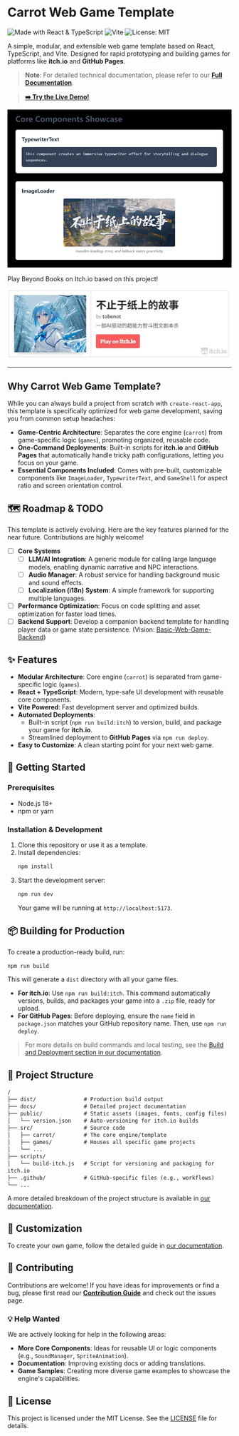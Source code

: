 # Carrot Web Game Template

![Made with React & TypeScript](https://img.shields.io/badge/Made%20with-React%20%26%20TypeScript-blue.svg?style=for-the-badge&logo=typescript)
![Vite](https://img.shields.io/badge/Vite-B73BFE?style=for-the-badge&logo=vite&logoColor=white)
![License: MIT](https://img.shields.io/badge/License-MIT-yellow.svg?style=for-the-badge)

A simple, modular, and extensible web game template based on React, TypeScript, and Vite. Designed for rapid prototyping and building games for platforms like **itch.io** and **GitHub Pages**.

> **Note**: For detailed technical documentation, please refer to our **[Full Documentation](./docs/README.md)**.

> **[➡️ Try the Live Demo!](https://tobenot.top/Basic-Web-Game/)**

![Demo Screenshot](./docs/assets/screenshot.webp)

Play Beyond Books on Itch.io based on this project!

[![Play Beyond Books on Itch.io](./docs/assets/bb_screenshot.webp)](https://tobenot.itch.io/beyond-books)

---

## Why Carrot Web Game Template?

While you can always build a project from scratch with `create-react-app`, this template is specifically optimized for web game development, saving you from common setup headaches:

-   **Game-Centric Architecture**: Separates the core engine (`carrot`) from game-specific logic (`games`), promoting organized, reusable code.
-   **One-Command Deployments**: Built-in scripts for **itch.io** and **GitHub Pages** that automatically handle tricky path configurations, letting you focus on your game.
-   **Essential Components Included**: Comes with pre-built, customizable components like `ImageLoader`, `TypewriterText`, and `GameShell` for aspect ratio and screen orientation control.

## 🗺️ Roadmap & TODO

This template is actively evolving. Here are the key features planned for the near future. Contributions are highly welcome!

-   [ ] **Core Systems**
    -   [ ] **LLM/AI Integration**: A generic module for calling large language models, enabling dynamic narrative and NPC interactions.
    -   [ ] **Audio Manager**: A robust service for handling background music and sound effects.
    -   [ ] **Localization (i18n) System**: A simple framework for supporting multiple languages.
-   [ ] **Performance Optimization**: Focus on code splitting and asset optimization for faster load times.
-   [ ] **Backend Support**: Develop a companion backend template for handling player data or game state persistence. (Vision: [Basic-Web-Game-Backend](https://github.com/tobenot/Basic-Web-Game-Backend))

## ✨ Features

-   **Modular Architecture**: Core engine (`carrot`) is separated from game-specific logic (`games`).
-   **React + TypeScript**: Modern, type-safe UI development with reusable core components.
-   **Vite Powered**: Fast development server and optimized builds.
-   **Automated Deployments**:
    -   Built-in script (`npm run build:itch`) to version, build, and package your game for **itch.io**.
    -   Streamlined deployment to **GitHub Pages** via `npm run deploy`.
-   **Easy to Customize**: A clean starting point for your next web game.

## 🚀 Getting Started

### Prerequisites

-   Node.js 18+
-   npm or yarn

### Installation & Development

1.  Clone this repository or use it as a template.
2.  Install dependencies:
    ```bash
    npm install
    ```
3.  Start the development server:
    ```bash
    npm run dev
    ```
    Your game will be running at `http://localhost:5173`.

## 📦 Building for Production

To create a production-ready build, run:
```bash
npm run build
```
This will generate a `dist` directory with all your game files.

-   **For itch.io**: Use `npm run build:itch`. This command automatically versions, builds, and packages your game into a `.zip` file, ready for upload.
-   **For GitHub Pages**: Before deploying, ensure the `name` field in `package.json` matches your GitHub repository name. Then, use `npm run deploy`.

> For more details on build commands and local testing, see the [Build and Deployment section in our documentation](./docs/05-build-and-deploy.md).

## 📂 Project Structure

```
/
├── dist/               # Production build output
├── docs/               # Detailed project documentation
├── public/             # Static assets (images, fonts, config files)
│   └── version.json    # Auto-versioning for itch.io builds
├── src/                # Source code
│   ├── carrot/         # The core engine/template
│   ├── games/          # Houses all specific game projects
│   └── ...
├── scripts/
│   └── build-itch.js   # Script for versioning and packaging for itch.io
├── .github/            # GitHub-specific files (e.g., workflows)
└── ...
```

A more detailed breakdown of the project structure is available in [our documentation](./docs/02-project-structure.md).

## 🎨 Customization

To create your own game, follow the detailed guide in [our documentation](./docs/04-creation-and-extension.md).

## 🤝 Contributing

Contributions are welcome! If you have ideas for improvements or find a bug, please first read our **[Contribution Guide](./docs/06-contributing.md)** and check out the issues page.

### 💡 Help Wanted

We are actively looking for help in the following areas:
-   **More Core Components**: Ideas for reusable UI or logic components (e.g., `SoundManager`, `SpriteAnimation`).
-   **Documentation**: Improving existing docs or adding translations.
-   **Game Samples**: Creating more diverse game examples to showcase the engine's capabilities.

## 📄 License

This project is licensed under the MIT License. See the [LICENSE](LICENSE) file for details.
